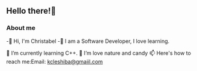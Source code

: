 ## Hello there!👋 
### About me
-👋 Hi, I'm Christabel -👀 I am a Software Developer, I love learning.

🌱 I’m currently learning C++.
💞️ I’m love nature and candy
📫 Here's how to reach me:Email: kcleshiba@gmaiil.com

<!---
katleschris/katleschris is a ✨ special ✨ repository because its `README.md` (this file) appears on your GitHub profile.
You can click the Preview link to take a look at your changes.
--->
